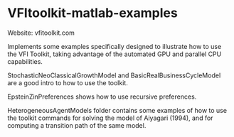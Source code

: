 # VFItoolkit-matlab-examples

Website: vfitoolkit.com

Implements some examples specifically designed to illustrate how to use the VFI Toolkit, taking advantage of the automated GPU and parallel CPU capabilities.

StochasticNeoClassicalGrowthModel and BasicRealBusinessCycleModel are a good intro to how to use the toolkit.

EpsteinZinPreferences shows how to use recursive preferences.

HeterogeneousAgentModels folder contains some examples of how to use the toolkit commands for solving the model of Aiyagari (1994), and for computing a transition path of the same model.